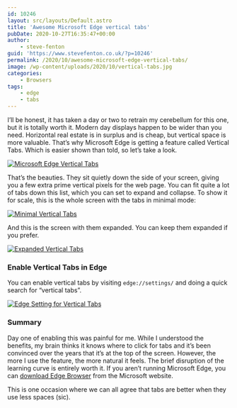```yaml
---
id: 10246
layout: src/layouts/Default.astro
title: 'Awesome Microsoft Edge vertical tabs'
pubDate: 2020-10-27T16:35:47+00:00
author:
    - steve-fenton
guid: 'https://www.stevefenton.co.uk/?p=10246'
permalink: /2020/10/awesome-microsoft-edge-vertical-tabs/
image: /wp-content/uploads/2020/10/vertical-tabs.jpg
categories:
    - Browsers
tags:
    - edge
    - tabs
---
```


I’ll be honest, it has taken a day or two to retrain my cerebellum for this one, but it is totally worth it. Modern day displays happen to be wider than you need. Horizontal real estate is in surplus and is cheap, but vertical space is more valuable. That’s why Microsoft Edge is getting a feature called Vertical Tabs. Which is easier shown than told, so let’s take a look.

[![Microsoft Edge Vertical Tabs](https://www.stevefenton.co.uk/wp-content/uploads/2020/10/vertical-tabs.jpg)](https://www.stevefenton.co.uk/2020/10/awesome-microsoft-edge-vertical-tabs/vertical-tabs/)

That’s the beauties. They sit quietly down the side of your screen, giving you a few extra prime vertical pixels for the web page. You can fit quite a lot of tabs down this list, which you can set to expand and collapse. To show it for scale, this is the whole screen with the tabs in minimal mode:

[![Minimal Vertical Tabs](https://www.stevefenton.co.uk/wp-content/uploads/2020/10/vertical-tabs-minimised-1024x401.jpg)](https://www.stevefenton.co.uk/2020/10/awesome-microsoft-edge-vertical-tabs/vertical-tabs-minimised/)

And this is the screen with them expanded. You can keep them expanded if you prefer.

[![Expanded Vertical Tabs](https://www.stevefenton.co.uk/wp-content/uploads/2020/10/vertical-tabs-expanded-1024x398.jpg)](https://www.stevefenton.co.uk/2020/10/awesome-microsoft-edge-vertical-tabs/vertical-tabs-expanded/)

### Enable Vertical Tabs in Edge

You can enable vertical tabs by visiting `edge://settings/` and doing a quick search for “vertical tabs”.

[![Edge Setting for Vertical Tabs](https://www.stevefenton.co.uk/wp-content/uploads/2020/10/edge-setting-vertical-tabs-1024x188.jpg)](https://www.stevefenton.co.uk/2020/10/awesome-microsoft-edge-vertical-tabs/edge-setting-vertical-tabs/)

### Summary

Day one of enabling this was painful for me. While I understood the benefits, my brain thinks it knows where to click for tabs and it’s been convinced over the years that it’s at the top of the screen. However, the more I use the feature, the more natural it feels. The brief disruption of the learning curve is entirely worth it. If you aren’t running Microsoft Edge, you can [download Edge Browser](https://www.microsoft.com/en-us/edge) from the Microsoft website.

This is one occasion where we can all agree that tabs are better when they use less spaces (sic).